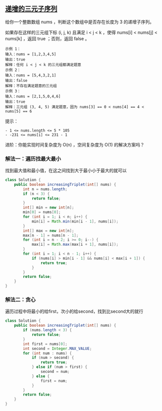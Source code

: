 ## [递增的三元子序列](https://leetcode.cn/problems/increasing-triplet-subsequence/description/)

给你一个整数数组 nums ，判断这个数组中是否存在长度为 3 的递增子序列。

如果存在这样的三元组下标 (i, j, k) 且满足 i < j < k ，使得 nums[i] < nums[j] < nums[k] ，返回 true ；否则，返回 false 。


````
示例 1：
输入：nums = [1,2,3,4,5]
输出：true
解释：任何 i < j < k 的三元组都满足题意
示例 2：
输入：nums = [5,4,3,2,1]
输出：false
解释：不存在满足题意的三元组
示例 3：
输入：nums = [2,1,5,0,4,6]
输出：true
解释：三元组 (3, 4, 5) 满足题意，因为 nums[3] == 0 < nums[4] == 4 < nums[5] == 6
````
提示：
````
- 1 <= nums.length <= 5 * 105
- -231 <= nums[i] <= 231 - 1
````
进阶：你能实现时间复杂度为 O(n) ，空间复杂度为 O(1) 的解决方案吗？

### 解法一：遍历找最大最小
找到最大值和最小值，在这之间找到大于最小小于最大的就可以
````java
class Solution {
    public boolean increasingTriplet(int[] nums) {
        int n = nums.length;
        if (n < 3) {
            return false;
        }
        int[] min = new int[n];
        min[0] = nums[0];
        for (int i = 1; i < n; i++) {
            min[i] = Math.min(min[i - 1], nums[i]);
        }
        int[] max = new int[n];
        max[n - 1] = nums[n - 1];
        for (int i = n - 2; i >= 0; i--) {
            max[i] = Math.max(max[i + 1], nums[i]);
        }
        for (int i = 1; i < n - 1; i++) {
            if (nums[i] > min[i - 1] && nums[i] < max[i + 1]) {
                return true;
            }
        }
        return false;
    }
}
````

### 解法二：贪心
遍历过程中将最小的给first，次小的给second，找到比second大的就行
````java
class Solution {
    public boolean increasingTriplet(int[] nums) {
        if (nums.length < 3) {
            return false;
        }
        int first = nums[0];
        int second = Integer.MAX_VALUE;
        for (int num : nums) {
            if (num > second) {
                return true;
            } else if (num > first) {
                second = num;
            } else {
                first = num;
            }
        }
        return false;
    }
}
````